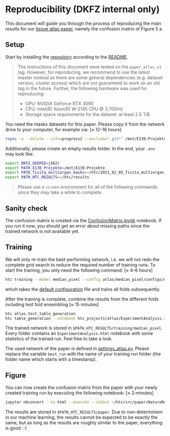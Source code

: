 # Reproducibility (DKFZ internal only)

This document will guide you through the process of reproducing the main results for our [tissue atlas paper](https://doi.org/10.1038/s41598-022-15040-w), namely the confusion matrix of Figure 5 a.

## Setup

Start by installing the [repository](https://git.dkfz.de/imsy/issi/htc) according to the [README](../../README.md).

> The instructions of this document were tested on the `paper_atlas_v1` tag. However, for reproducing, we recommend to use the latest master instead as there are some general dependencies (e.g. dataset version, cluster access) which are not guaranteed to work on an old tag in the future. Further, the following hardware was used for reproducing:
>
> - GPU: NVIDIA GeForce RTX 3090
> - CPU: Intel(R) Xeon(R) W-2145 CPU @ 3.70GHz
> - Storage space requirements for the dataset: at least 2.5 TiB

You need the masks datasets for this paper. Please copy it from the network drive to your computer, for example via: [≈ 12–16 hours]

```bash
rsync -a --delete --info=progress2 --exclude=".git*" /mnt/E130-Projekte/Biophotonics/Data/2021_02_05_Tivita_multiorgan_masks/ ~/htc/2021_02_05_Tivita_multiorgan_masks/
```

Additionally, please create an empty results folder. In the end, your `.env` may look like:

```bash
export DKFZ_USERID=j562r
export PATH_E130_Projekte=/mnt/E130-Projekte
export PATH_Tivita_multiorgan_masks=~/htc/2021_02_05_Tivita_multiorgan_masks
export PATH_HTC_RESULTS=~/htc/results
```

> Please use a `screen` environment for all of the following commands since they may take a while to complete.

## Sanity check

The confusion matrix is created via the [ConfusionMatrix.ipynb](./ConfusionMatrix.ipynb) notebook. If you run it now, you should get an error about missing paths since the trained network is not available yet.

## Training

We will only re-train the best-performing network, i.e. we will not redo the complete grid search to reduce the required number of training runs. To start the training, you only need the following command: [≈ 4–6 hours]

```bash
htc training --model median_pixel --config atlas/median_pixel/configs/default.json --test
```

which takes the [default configuration](../../htc/models/median_pixel/configs/default.json) file and trains all folds subsequently.

After the training is complete, combine the results from the different folds including test fold ensembling [≈ 15 minutes]

```bash
htc atlas.test_table_generation
htc table_generation --notebook htc_projects/atlas/ExperimentAnalysis.ipynb
```

The trained network is stored in `$PATH_HTC_RESULTS/training/median_pixel`. Every folder contains an `ExperimentAnalysis.html` notebook with some statistics of the trained run. Feel free to take a look.

The used network of the paper is defined in [settings_atlas.py](../../htc_projects/atlas/settings_atlas.py). Please replace the variable `best_run` with the name of your training run folder (the folder name which starts with a timestamp).

## Figure

You can now create the confusion matrix from the paper with your newly created training run by executing the following notebook: [≈ 2 minutes]

```bash
jupyter nbconvert --to html --execute --stdout ~/htc/src/paper/NatureReports2022/ConfusionMatrix.ipynb > /dev/null
```

The results are stored in `$PATH_HTC_RESULTS/paper`. Due to non-determinism in our machine learning, the results cannot be expected to be exactly the same, but as long as the results are roughly similar to the paper, everything is good :-)
